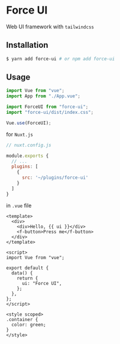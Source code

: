 # Force UI

Web UI framework with `tailwindcss`

## Installation

```zsh
$ yarn add force-ui # or npm add force-ui
```

## Usage

```js
import Vue from "vue";
import App from "./App.vue";

import ForceUI from "force-ui";
import "force-ui/dist/index.css";

Vue.use(ForceUI);
```

for `Nuxt.js`

```js
// nuxt.config.js

module.exports {
  // ...
  plugins: [
    {
      src: '~/plugins/force-ui'
    }
  ]
}
```

in `.vue` file

```vue
<template>
  <div>
    <div>Hello, {{ ui }}</div>
    <f-button>Press me</f-button>
  </div>
</template>

<script>
import Vue from "vue";

export default {
  data() {
    return {
      ui: "Force UI",
    };
  },
};
</script>

<style scoped>
.container {
  color: green;
}
</style>
```
